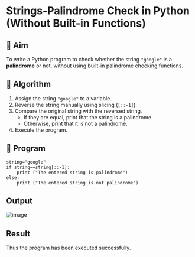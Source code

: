 # Strings-Palindrome Check in Python (Without Built-in Functions)

## 🎯 Aim
To write a Python program to check whether the string `"google"` is a **palindrome** or not, without using built-in palindrome checking functions.

## 🧠 Algorithm
1. Assign the string `"google"` to a variable.
2. Reverse the string manually using slicing (`[::-1]`).
3. Compare the original string with the reversed string.
   - If they are equal, print that the string is a palindrome.
   - Otherwise, print that it is not a palindrome.
4. Execute the program.

## 🧾 Program
```
string="google"
if string==string[::-1]:
    print ("The entered string is palindrome") 
else:
    print ("The entered string is not palindrome")
```

## Output

![image](https://github.com/user-attachments/assets/938f5046-723f-48fa-9e9f-1643ccec880a)


## Result
Thus the program has been executed successfully.
